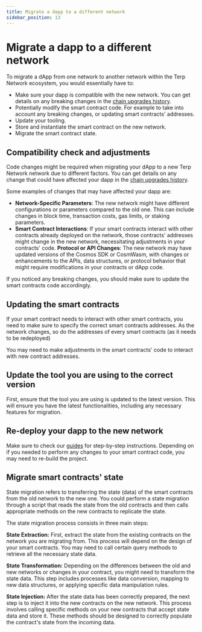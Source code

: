 ```yaml
---
title: Migrate a dapp to a different network
sidebar_position: 13
---
```


# Migrate a dapp to a different network

To migrate a dApp from one network to another network within the Terp Network ecosystem, you would essentially have to:
- Make sure your dapp is compatible with the new network. You can get details on any breaking changes in the [chain upgrades history](/validators/validator-guides/upgrades-history).
- Potentially modify the smart contract code. For example to take into account any breaking changes, or updating smart contracts' addresses.
- Update your tooling.
- Store and instantiate the smart contract on the new network.
- Migrate the smart contract state.

##  Compatibility check and adjustments

Code changes might be required when migrating your dApp to a new Terp Network network due to different factors. You can get details on any change that could have affected your dapp in the [chain upgrades history](/validators/validator-guides/upgrades-history).

Some examples of changes that may have affected your dapp are:

- **Network-Specific Parameters**: The new network might have different configurations or parameters compared to the old one. This can include changes in block time, transaction costs, gas limits, or staking parameters.
- **Smart Contract Interactions**: If your smart contracts interact with other contracts already deployed on the network, those contracts' addresses might change in the new network, necessitating adjustments in your contracts' code.
**Protocol or API Changes**: The new network may have updated versions of the Cosmos SDK or CosmWasm, with changes or enhancements to the APIs, data structures, or protocol behavior that might require modifications in your contracts or dApp code.

If you noticed any breaking changes, you should make sure to update the smart contracts code accordingly.


## Updating the smart contracts
If your smart contract needs to interact with other smart contracts, you need to make sure to specify the correct smart contracts addresses. As the network changes, so do the addresses of every smart contracts (as it needs to be redeployed)

You may need to make adjustments in the smart contracts' code to interact with new contract addresses.

## Update the tool you are using to the correct version
First, ensure that the tool you are using is updated to the latest version. This will ensure you have the latest functionalities, including any necessary features for migration.


## Re-deploy your dapp to the new network


Make sure to check our [guides](/developers/guides/guides-overview) for step-by-step instructions. Depending on if you needed to perform any changes to your smart contract code, you may need to re-build the project.


## Migrate smart contracts' state


State migration refers to transferring the state (data) of the smart contracts from the old network to the new one. You could perform a state migration through a script that reads the state from the old contracts and then calls appropriate methods on the new contracts to replicate the state. 

The state migration process consists in three main steps:

**State Extraction:** First, extract the state from the existing contracts on the network you are migrating from. This process will depend on the design of your smart contracts. You may need to call certain query methods to retrieve all the necessary state data.

**State Transformation:** Depending on the differences between the old and new networks or changes in your contract, you might need to transform the state data. This step includes processes like data conversion, mapping to new data structures, or applying specific data manipulation rules.

**State Injection:** After the state data has been correctly prepared, the next step is to inject it into the new contracts on the new network. This process involves calling specific methods on your new contracts that accept state data and store it. These methods should be designed to correctly populate the contract's state from the incoming data.
